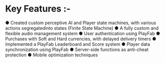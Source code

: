 # Key Features :-

● Created custom perceptive AI and Player state machines, with various actions segregatedinto states (Finite State Machine)
● A fully custom and flexible audio management system
● User authentication using PlayFab
● Purchases with Soft and Hard currencies, with delayed delivery timers
● Implemented a PlayFab Leaderboard and Score system
● Player data synchronization using PlayFab
● Server-side functions as anti-cheat protection
● Mobile optimization techniques
